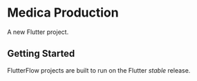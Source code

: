 # Medica Production

A new Flutter project.

## Getting Started

FlutterFlow projects are built to run on the Flutter _stable_ release.
